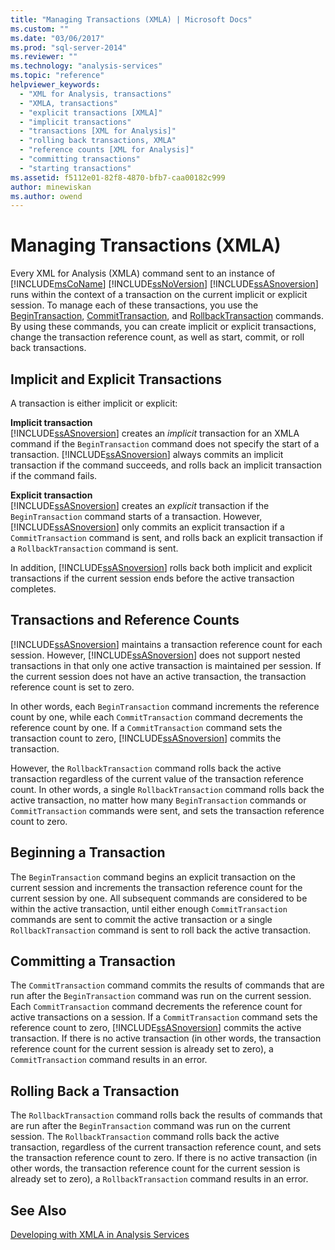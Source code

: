 ```yaml
---
title: "Managing Transactions (XMLA) | Microsoft Docs"
ms.custom: ""
ms.date: "03/06/2017"
ms.prod: "sql-server-2014"
ms.reviewer: ""
ms.technology: "analysis-services"
ms.topic: "reference"
helpviewer_keywords: 
  - "XML for Analysis, transactions"
  - "XMLA, transactions"
  - "explicit transactions [XMLA]"
  - "implicit transactions"
  - "transactions [XML for Analysis]"
  - "rolling back transactions, XMLA"
  - "reference counts [XML for Analysis]"
  - "committing transactions"
  - "starting transactions"
ms.assetid: f5112e01-82f8-4870-bfb7-caa00182c999
author: minewiskan
ms.author: owend
---
```

# Managing Transactions (XMLA)
  Every XML for Analysis (XMLA) command sent to an instance of [!INCLUDE[msCoName](../../includes/msconame-md.md)] [!INCLUDE[ssNoVersion](../../includes/ssnoversion-md.md)] [!INCLUDE[ssASnoversion](../../includes/ssasnoversion-md.md)] runs within the context of a transaction on the current implicit or explicit session. To manage each of these transactions, you use the [BeginTransaction](https://docs.microsoft.com/bi-reference/xmla/xml-elements-commands/begintransaction-element-xmla), [CommitTransaction](https://docs.microsoft.com/bi-reference/xmla/xml-elements-commands/committransaction-element-xmla), and [RollbackTransaction](https://docs.microsoft.com/bi-reference/xmla/xml-elements-commands/rollbacktransaction-element-xmla) commands. By using these commands, you can create implicit or explicit transactions, change the transaction reference count, as well as start, commit, or roll back transactions.  
  
## Implicit and Explicit Transactions  
 A transaction is either implicit or explicit:  
  
 **Implicit transaction**  
 [!INCLUDE[ssASnoversion](../../includes/ssasnoversion-md.md)] creates an *implicit* transaction for an XMLA command if the `BeginTransaction` command does not specify the start of a transaction. [!INCLUDE[ssASnoversion](../../includes/ssasnoversion-md.md)] always commits an implicit transaction if the command succeeds, and rolls back an implicit transaction if the command fails.  
  
 **Explicit transaction**  
 [!INCLUDE[ssASnoversion](../../includes/ssasnoversion-md.md)] creates an *explicit* transaction if the `BeginTransaction` command starts of a transaction. However, [!INCLUDE[ssASnoversion](../../includes/ssasnoversion-md.md)] only commits an explicit transaction if a `CommitTransaction` command is sent, and rolls back an explicit transaction if a `RollbackTransaction` command is sent.  
  
 In addition, [!INCLUDE[ssASnoversion](../../includes/ssasnoversion-md.md)] rolls back both implicit and explicit transactions if the current session ends before the active transaction completes.  
  
## Transactions and Reference Counts  
 [!INCLUDE[ssASnoversion](../../includes/ssasnoversion-md.md)] maintains a transaction reference count for each session. However, [!INCLUDE[ssASnoversion](../../includes/ssasnoversion-md.md)] does not support nested transactions in that only one active transaction is maintained per session. If the current session does not have an active transaction, the transaction reference count is set to zero.  
  
 In other words, each `BeginTransaction` command increments the reference count by one, while each `CommitTransaction` command decrements the reference count by one. If a `CommitTransaction` command sets the transaction count to zero, [!INCLUDE[ssASnoversion](../../includes/ssasnoversion-md.md)] commits the transaction.  
  
 However, the `RollbackTransaction` command rolls back the active transaction regardless of the current value of the transaction reference count. In other words, a single `RollbackTransaction` command rolls back the active transaction, no matter how many `BeginTransaction` commands or `CommitTransaction` commands were sent, and sets the transaction reference count to zero.  
  
## Beginning a Transaction  
 The `BeginTransaction` command begins an explicit transaction on the current session and increments the transaction reference count for the current session by one. All subsequent commands are considered to be within the active transaction, until either enough `CommitTransaction` commands are sent to commit the active transaction or a single `RollbackTransaction` command is sent to roll back the active transaction.  
  
## Committing a Transaction  
 The `CommitTransaction` command commits the results of commands that are run after the `BeginTransaction` command was run on the current session. Each `CommitTransaction` command decrements the reference count for active transactions on a session. If a `CommitTransaction` command sets the reference count to zero, [!INCLUDE[ssASnoversion](../../includes/ssasnoversion-md.md)] commits the active transaction. If there is no active transaction (in other words, the transaction reference count for the current session is already set to zero), a `CommitTransaction` command results in an error.  
  
## Rolling Back a Transaction  
 The `RollbackTransaction` command rolls back the results of commands that are run after the `BeginTransaction` command was run on the current session. The `RollbackTransaction` command rolls back the active transaction, regardless of the current transaction reference count, and sets the transaction reference count to zero. If there is no active transaction (in other words, the transaction reference count for the current session is already set to zero), a `RollbackTransaction` command results in an error.  
  
## See Also  
 [Developing with XMLA in Analysis Services](developing-with-xmla-in-analysis-services.md)  
  
  
